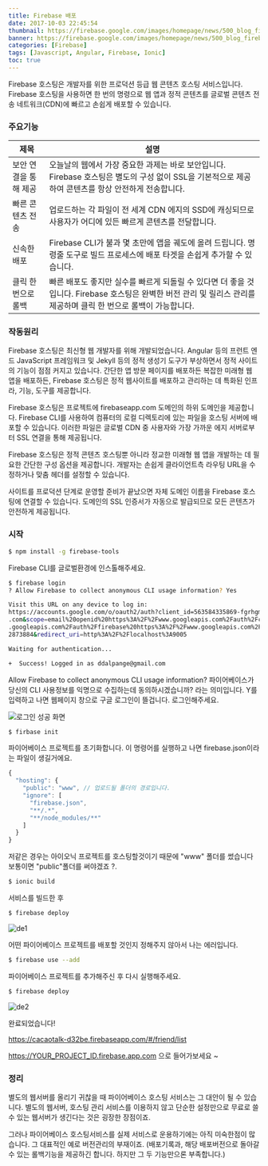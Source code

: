 ```yaml
---
title: Firebase 배포
date: 2017-10-03 22:45:54
thumbnail: https://firebase.google.com/images/homepage/news/500_blog_firebase_2x.png?hl=ko
banner: https://firebase.google.com/images/homepage/news/500_blog_firebase_2x.png?hl=ko
categories: [Firebase]
tags: [Javascript, Angular, Firebase, Ionic]
toc: true
---
```


Firebase 호스팅은 개발자를 위한 프로덕션 등급 웹 콘텐츠 호스팅 서비스입니다. Firebase 호스팅을 사용하면 한 번의 명령으로 웹 앱과 정적 콘텐츠를 글로벌 콘텐츠 전송 네트워크(CDN)에 빠르고 손쉽게 배포할 수 있습니다.

<!-- more -->

### 주요기능

제목 | 설명
--- | ---
보안 연결을 통해 제공	 | 오늘날의 웹에서 가장 중요한 과제는 바로 보안입니다. Firebase 호스팅은 별도의 구성 없이 SSL을 기본적으로 제공하여 콘텐츠를 항상 안전하게 전송합니다.
빠른 콘텐츠 전송 | 업로드하는 각 파일이 전 세계 CDN 에지의 SSD에 캐싱되므로 사용자가 어디에 있든 빠르게 콘텐츠를 전달합니다.
신속한 배포	 | Firebase CLI가 불과 몇 초만에 앱을 궤도에 올려 드립니다. 명령줄 도구로 빌드 프로세스에 배포 타겟을 손쉽게 추가할 수 있습니다.
클릭 한 번으로 롤백	 | 빠른 배포도 좋지만 실수를 빠르게 되돌릴 수 있다면 더 좋을 것입니다. Firebase 호스팅은 완벽한 버전 관리 및 릴리스 관리를 제공하며 클릭 한 번으로 롤백이 가능합니다.


### 작동원리

Firebase 호스팅은 최신형 웹 개발자를 위해 개발되었습니다. Angular 등의 프런트 엔드 JavaScript 프레임워크 및 Jekyll 등의 정적 생성기 도구가 부상하면서 정적 사이트의 기능이 점점 커지고 있습니다. 간단한 앱 방문 페이지를 배포하든 복잡한 미래형 웹 앱을 배포하든, Firebase 호스팅은 정적 웹사이트를 배포하고 관리하는 데 특화된 인프라, 기능, 도구를 제공합니다.

Firebase 호스팅은 프로젝트에 firebaseapp.com 도메인의 하위 도메인을 제공합니다. Firebase CLI를 사용하여 컴퓨터의 로컬 디렉토리에 있는 파일을 호스팅 서버에 배포할 수 있습니다. 이러한 파일은 글로벌 CDN 중 사용자와 가장 가까운 에지 서버로부터 SSL 연결을 통해 제공됩니다.

Firebase 호스팅은 정적 콘텐츠 호스팅뿐 아니라 정교한 미래형 웹 앱을 개발하는 데 필요한 간단한 구성 옵션을 제공합니다. 개발자는 손쉽게 클라이언트측 라우팅 URL을 수정하거나 맞춤 헤더를 설정할 수 있습니다.

사이트를 프로덕션 단계로 운영할 준비가 끝났으면 자체 도메인 이름을 Firebase 호스팅에 연결할 수 있습니다. 도메인의 SSL 인증서가 자동으로 발급되므로 모든 콘텐츠가 안전하게 제공됩니다.


### 시작

```bash
$ npm install -g firebase-tools
```

Firebase CLI를 글로벌환경에 인스톨해주세요.

```bash
$ firebase login
? Allow Firebase to collect anonymous CLI usage information? Yes

Visit this URL on any device to log in:
https://accounts.google.com/o/oauth2/auth?client_id=563584335869-fgrhgmd47bqnekij5i8b5pr03ho849e6.apps.googleusercontent
.com&scope=email%20openid%20https%3A%2F%2Fwww.googleapis.com%2Fauth%2Fcloudplatformprojects.readonly%20https%3A%2F%2Fwww
.googleapis.com%2Fauth%2Ffirebase%20https%3A%2F%2Fwww.googleapis.com%2Fauth%2Fcloud-platform&response_type=code&state=27
2873884&redirect_uri=http%3A%2F%2Flocalhost%3A9005

Waiting for authentication...

+  Success! Logged in as ddalpange@gmail.com
```

Allow Firebase to collect anonymous CLI usage information?
파이어베이스가 당신의 CLI 사용정보를 익명으로 수집하는데 동의하시겠습니까? 라는 의미입니다.
Y를 입력하고 나면 웹페이지 창으로 구글 로그인이 뜰겁니다. 로그인해주세요.

![로그인 성공 화면](/blog/images/firebaseLoginSuccessful.png)


```bash
$ firbase init
```

파이어베이스 프로젝트를 초기화합니다. 이 명령어를 실행하고 나면 firebase.json이라는 파일이 생길거에요.

```javascript
{
  "hosting": {
    "public": "www", // 업로드될 폴더의 경로입니다.
    "ignore": [
      "firebase.json",
      "**/.*",
      "**/node_modules/**"
    ]
  }
}
```

저같은 경우는 아이오닉 프로젝트를 호스팅할것이기 때문에 "www" 폴더를 썼습니다 보통이면 "public"폴더를 써야겠죠 ?.


```bash
$ ionic build
```
서비스를 빌드한 후 



```bash
$ firebase deploy
```

![de1](http://ddalpange.github.io/images/deploy-error.png)

어떤 파이어베이스 프로젝트를 배포할 것인지 정해주지 않아서 나는 에러입니다.

```bash
$ firebase use --add
```

파이어베이스 프로젝트를 추가해주신 후 다시 실행해주세요.

```bash
$ firebase deploy
```

![de2](http://ddalpange.github.io/images/deploy-complete.png)

완료되었습니다!

https://cacaotalk-d32be.firebaseapp.com/#/friend/list

https://YOUR_PROJECT_ID.firebase.app.com 으로 들어가보세요 ~

### 정리

별도의 웹서버를 올리기 귀찮을 때 파이어베이스 호스팅 서비스는 그 대안이 될 수 있습니다. 별도의 웹서버, 호스팅 관리 서비스를 이용하지 않고 단순한 설정만으로 무료로 쓸 수 있는 웹서버가 생긴다는 것은 굉장한 장점이죠.

그러나 파이어베이스 호스팅서비스를 실제 서비스로 운용하기에는 아직 미숙한점이 많습니다. 그 대표적인 예로 버전관리의 부재이죠. (배포기록과, 해당 배포버전으로 돌아갈 수 있는 롤백기능을 제공하긴 합니다. 하지만 그 두 기능만으론 부족합니다.)





